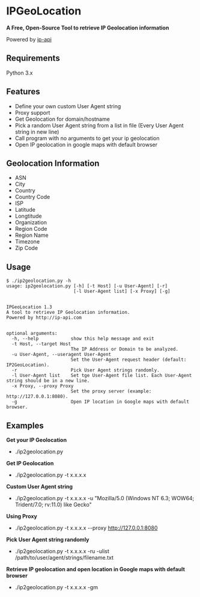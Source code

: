 # IPGeoLocation

**A Free, Open-Source Tool to retrieve IP Geolocation information**

Powered by [ip-api](http://ip-api.com/docs/)


**Requirements**
---
Python 3.x


**Features**
---
* Define your own custom User Agent string
* Proxy support
* Get Geolocation for domain/hostname
* Pick a random User Agent string from a list in file (Every User Agent string in new line)
* Call program with no arguments to get your ip geolocation
* Open IP geolocation in google maps with default browser


**Geolocation Information**
---
* ASN
* City
* Country
* Country Code
* ISP
* Latitude
* Longtitude
* Organization
* Region Code
* Region Name
* Timezone
* Zip Code


**Usage**
---
```
$ ./ip2geolocation.py -h 
usage: ip2geolocation.py [-h] [-t Host] [-u User-Agent] [-r]
                         [-l User-Agent list] [-x Proxy] [-g]


IPGeoLocation 1.3
A tool to retrieve IP Geolocation information.
Powered by http://ip-api.com


optional arguments:
  -h, --help            show this help message and exit
  -t Host, --target Host
                        The IP Address or Domain to be analyzed.
  -u User-Agent, --useragent User-Agent
                        Set the User-Agent request header (default: IP2GeoLocation).
  -r                    Pick User Agent strings randomly.
  -l User-Agent list    Set tge User-Agent file list. Each User-Agent string should be in a new line.
  -x Proxy, --proxy Proxy
                        Set the proxy server (example: http://127.0.0.1:8080).
  -g                    Open IP location in Google maps with default browser.
```
  

**Examples**
---
**Get your IP Geolocation**
* ./ip2geolocation.py

**Get IP Geolocation**
* ./ip2geolocation.py -t x.x.x.x

**Custom User Agent string** 
* ./ip2geolocation.py -t x.x.x.x -u "Mozilla/5.0 (Windows NT 6.3; WOW64; Trident/7.0; rv:11.0) like Gecko"

**Using Proxy**
* ./ip2geolocation.py -t x.x.x.x --proxy http://127.0.0.1:8080

**Pick User Agent string randomly**
* ./ip2geolocation.py -t x.x.x.x -ru -ulist /path/to/user/agent/strings/filename.txt

**Retrieve IP geolocation and open location in Google maps with default browser**
* ./ip2geolocation.py -t x.x.x.x -gm
